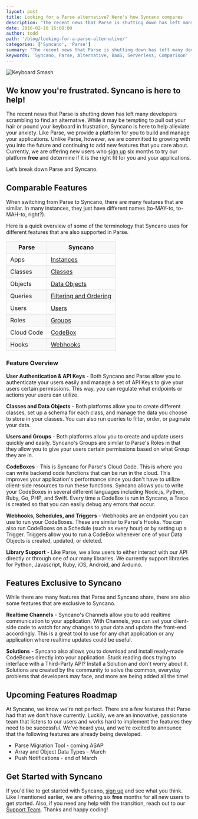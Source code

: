 ```yaml
---
layout: post
title: Looking for a Parse alternative? Here's how Syncano compares
description: "The recent news that Parse is shutting down has left many developers scrambling to find an alternative. While it may be tempting to pull out your hair or pound your keyboard in frustration, Syncano is here to help alleviate your anxiety."
date: 2016-02-10 15:00:00
author: todd
path: '/blog/looking-for-a-parse-alternative/'
categories: ['Syncano', 'Parse']
summary: "The recent news that Parse is shutting down has left many developers scrambling to find an alternative. While it may be tempting to pull out your hair or pound your keyboard in frustration, Syncano is here to help alleviate your anxiety."
keywords: 'Syncano, Parse, Alternative, BaaS, Serverless, Comparison'
---
```


![Keyboard Smash](http://stream1.gifsoup.com/view3/1402562/keyboard-smash-o.gif)

## We know you're frustrated. Syncano is here to help!

The recent news that Parse is shutting down has left many developers scrambling to find an alternative. While it may be tempting to pull out your hair or pound your keyboard in frustration, Syncano is here to help alleviate your anxiety. Like Parse, we provide a platform for you to build and manage your applications. Unlike Parse, however, we are committed to growing with you into the future and continuing to add new features that you care about. Currently, we are offering new users who [sign up](https://dashboard.syncano.io/#/signup) six months to try our platform **free** and determine if it is the right fit for you and your applications. 

Let’s break down Parse and Syncano.

## Comparable Features 
When switching from Parse to Syncano, there are many features that are similar. In many instances, they just have different names (to-MAY-to, to-MAH-to, right?).

Here is a quick overview of some of the terminology that Syncano uses for different features that are also supported in Parse.

<style>
th,td {
  padding: 6px 10px;
  border: 1px solid #ddd;
}
table tbody tr:nth-child(odd) {
	background-color: #f8f8f8;
}
</style>

<table>
<tr><th>Parse</th><th>Syncano</th></tr>
<tr><td>Apps</td><td><a href="http://docs.syncano.io/docs/getting-started-with-syncano">Instances</a></td></tr>
<tr><td>Classes</td><td><a href="http://docs.syncano.io/docs/classes">Classes</a></td></tr>
<tr><td>Objects</td><td><a href="http://docs.syncano.io/docs/data-objects">Data Objects</a></td></tr>
<tr><td>Queries</td><td><a href="http://docs.syncano.io/docs/data-objects-filtering">Filtering and Ordering</a></td></tr>
<tr><td>Users</td><td><a href="http://docs.syncano.io/docs/user-management">Users</a></td></tr>
<tr><td>Roles</td><td><a href="http://docs.syncano.io/docs/groups">Groups</a></td></tr>
<tr><td>Cloud Code</td><td><a href="http://docs.syncano.io/docs/codebox-overview">CodeBox</a></td></tr>
<tr><td>Hooks</td><td><a href="http://docs.syncano.io/docs/webhooks">Webhooks</a></td></tr>
</table>

### Feature Overview

**User Authentication & API Keys** - Both Syncano and Parse allow you to authenticate your users easily and manage a set of API Keys to give your users certain permissions. This way, you can regulate what endpoints or actions your users can utilize.

**Classes and Data Objects** - Both platforms allow you to create different classes, set up a schema for each class, and manage the data you choose to store in your classes. You can also run queries to filter, order, or paginate your data.

**Users and Groups** - Both platforms allow you to create and update users quickly and easily. Syncano's Groups are similar to Parse's Roles in that they allow you to give your users certain permissions based on what Group they are in.

**CodeBoxes** - This is Syncano for Parse's Cloud Code. This is where you can write backend code functions that can be run in the cloud. This improves your application's performance since you don't have to utilize client-side resources to run these functions. Syncano allows you to write your CodeBoxes in several different languages including Node.js, Python, Ruby, Go, PHP, and Swift. Every time a CodeBox is run in Syncano, a Trace is created so that you can easily debug any errors that occur.

**Webhooks, Schedules, and Triggers** - Webhooks are an endpoint you can use to run your CodeBoxes. These are similar to Parse's Hooks. You can also run CodeBoxes on a Schedule (such as every hour) or by setting up a Trigger. Triggers allow you to run a CodeBox whenever one of your Data Objects is created, updated, or deleted.

**Library Support** - Like Parse, we allow users to either interact with our API directly or through one of our many libraries. We currently support libraries for Python, Javascript, Ruby, iOS, Android, and Arduino.

## Features Exclusive to Syncano
While there are many features that Parse and Syncano share, there are also some features that are exclusive to Syncano.

**Realtime Channels** - Syncano's Channels allow you to add realtime communication to your application. With Channels, you can set your client-side code to watch for any changes to your data and update the front-end accordingly. This is a great tool to use for any chat application or any application where realtime updates could be useful.

**Solutions** - Syncano also allows you to download and install ready-made CodeBoxes directly into your application. Stuck reading docs trying to interface with a Third-Party API? Install a Solution and don't worry about it. Solutions are created by the community to solve the common, everyday problems that developers may face, and more are being added all the time!

## Upcoming Features Roadmap
At Syncano, we know we're not perfect. There are a few features that Parse had that we don't have currently. Luckily, we are an innovative, passionate team that listens to our users and works hard to implement the features they need to be successful. We've heard you, and we're excited to announce that the following features are already being developed.

* Parse Migration Tool - coming ASAP
* Array and Object Data Types - March
* Push Notifications - end of March


## Get Started with Syncano
If you'd like to get started with Syncano, [sign up](https://dashboard.syncano.io/#/signup) and see what you think. Like I mentioned earlier, we are offering six **free** months for all new users to get started. Also, if you need any help with the transition, reach out to our [Support Team](mailto:support@syncano.io). Thanks and happy coding!


